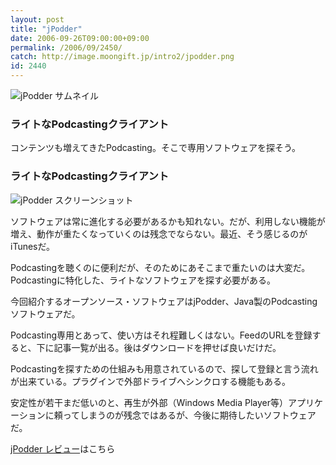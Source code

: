 ```yaml
---
layout: post
title: "jPodder"
date: 2006-09-26T09:00:00+09:00
permalink: /2006/09/2450/
catch: http://image.moongift.jp/intro2/jpodder.png
id: 2440
---
```

 ![jPodder サムネイル](http://image.moongift.jp/intro2/jpodder.t.png "jPodder サムネイル")
  

### ライトなPodcastingクライアント
  
コンテンツも増えてきたPodcasting。そこで専用ソフトウェアを探そう。  
<!--more-->  

### ライトなPodcastingクライアント
  

![jPodder スクリーンショット](http://image.moongift.jp/intro2/jpodder.png "jPodder スクリーンショット")

  

ソフトウェアは常に進化する必要があるかも知れない。だが、利用しない機能が増え、動作が重たくなっていくのは残念でならない。最近、そう感じるのがiTunesだ。

  

Podcastingを聴くのに便利だが、そのためにあそこまで重たいのは大変だ。Podcastingに特化した、ライトなソフトウェアを探す必要がある。

  

今回紹介するオープンソース・ソフトウェアはjPodder、Java製のPodcastingソフトウェアだ。

  

Podcasting専用とあって、使い方はそれ程難しくはない。FeedのURLを登録すると、下に記事一覧が出る。後はダウンロードを押せば良いだけだ。

  

Podcastingを探すための仕組みも用意されているので、探して登録と言う流れが出来ている。プラグインで外部ドライブへシンクロする機能もある。

  

安定性が若干まだ低いのと、再生が外部（Windows Media Player等）アプリケーションに頼ってしまうのが残念ではあるが、今後に期待したいソフトウェアだ。

  

[jPodder レビュー](http://oss.moongift.jp/review/i-2452.html)はこちら

